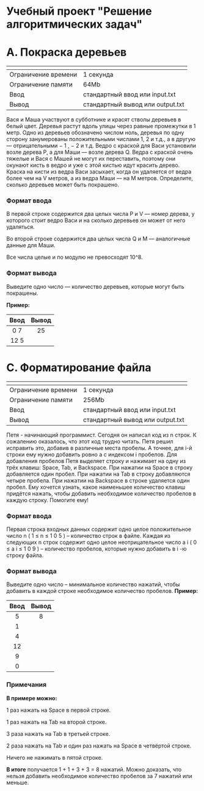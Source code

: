 # Учебный проект "Решение алгоритмических задач"
# A. Покраска деревьев

| <!-- -->            | <!-- -->                         |
|---------------------|----------------------------------|
| Ограничение времени | 1 секунда                        |
| Ограничение памяти  | 64Mb                             |
| Ввод	               | стандартный ввод или input.txt   |
| Вывод	              | стандартный вывод или output.txt |

Вася и Маша участвуют в субботнике и красят стволы деревьев в белый цвет. 
Деревья растут вдоль улицы через равные промежутки в 1 метр. Одно из деревьев
обозначено числом ноль, деревья по одну сторону занумерованы положительными
числами 1, 2 и т.д., а в другую — отрицательными − 1 , − 2 и т.д.
Ведро с краской для Васи установили возле дерева P, а для Маши — возле дерева
Q. Ведра с краской очень тяжелые и Вася с Машей не могут их переставить,
поэтому они окунают кисть в ведро и уже с этой кистью идут красить дерево.
Краска на кисти из ведра Васи засыхает, когда он удаляется от ведра более
чем на V метров, а из ведра Маши — на M метров. Определите, сколько деревьев
может быть покрашено.

### Формат ввода

В первой строке содержится два целых числа P и V — номер дерева, у которого
стоит ведро Васи и на сколько деревьев он может от него удаляться.

Во второй строке содержится два целых числа Q и M — аналогичные данные для
Маши.

Все числа целые и по модулю не превосходят 10^8.

### Формат вывода

Выведите одно число — количество деревьев, которые могут быть покрашены.

**Пример:**

| Ввод | Вывод |
|:----:|:-----:|
| 0 7  |  25   |
| 12 5 |       |

# C. Форматирование файла
| <!-- -->            | <!-- -->                         |
|---------------------|----------------------------------|
| Ограничение времени | 1 секунда                        |
| Ограничение памяти  | 256Mb                            |
| Ввод	               | стандартный ввод или input.txt   |
| Вывод	              | стандартный вывод или output.txt |

Петя - начинающий программист. Сегодня он написал код из n строк.
К сожалению оказалось, что этот код трудно читать. Петя решил
исправить это, добавив в различные места пробелы. А точнее, для
i-й строки ему нужно добавить ровно a с индексом i пробелов.
Для добавления пробелов Петя выделяет строку и нажимает на одну
из трёх клавиш: Space, Tab, и Backspace. При нажатии на Space в
строку добавляется один пробел. При нажатии на Tab в строку
добавляются четыре пробела. При нажатии на Backspace в строке
удаляется один пробел. Ему хочется узнать, какое наименьшее 
количество клавиш придётся нажать, чтобы добавить необходимое
количество пробелов в каждую строку. Помогите ему!

### Формат ввода
Первая строка входных данных содержит одно целое положительное число
n
(
1
≤
n
≤
1
0
5
)
– количество строк в файле.
Каждая из следующих
n
строк содержит одно целое неотрицательное число
a
i
(
0
≤
a
i
≤
1
0
9
)
– количество пробелов, которые нужно добавить в
i
-ю строку файла.

### Формат вывода
Выведите одно число – минимальное количество нажатий, чтобы добавить в каждой строке необходимое количество пробелов.
**Пример:**

| Ввод | Вывод |
|:----:|:-----:|
|  5   |   8   |
|  1   |       |
|  4   |       |
|  12  |       |
|  9   |       |
|  0   |       |

### Примечания
**В примере можно:**

1 раз нажать на Space в первой строке.

1 раз нажать на Tab на второй строке.

3 раза нажать на Tab в третьей строке.

2 раза нажать на Tab и один раз нажать на Space в четвёртой строке. 

Ничего не нажимать в пятой строке.

**В итоге** получается
1 + 1 + 3 + 3 = 8
нажатий. Можно доказать, что нельзя добавить необходимое количество пробелов за
7
нажатий или меньше.

